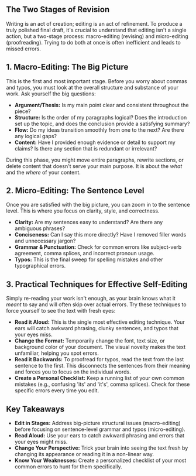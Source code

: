 ## The Two Stages of Revision
Writing is an act of creation; editing is an act of refinement. To produce a truly polished final draft, it's crucial to understand that editing isn't a single action, but a two-stage process: macro-editing (revising) and micro-editing (proofreading). Trying to do both at once is often inefficient and leads to missed errors.

## 1. Macro-Editing: The Big Picture
This is the first and most important stage. Before you worry about commas and typos, you must look at the overall structure and substance of your work. Ask yourself the big questions:
- **Argument/Thesis:** Is my main point clear and consistent throughout the piece?
- **Structure:** Is the order of my paragraphs logical? Does the introduction set up the topic, and does the conclusion provide a satisfying summary?
- **Flow:** Do my ideas transition smoothly from one to the next? Are there any logical gaps?
- **Content:** Have I provided enough evidence or detail to support my claims? Is there any section that is redundant or irrelevant?

During this phase, you might move entire paragraphs, rewrite sections, or delete content that doesn't serve your main purpose. It is about the *what* and the *where* of your content.

## 2. Micro-Editing: The Sentence Level
Once you are satisfied with the big picture, you can zoom in to the sentence level. This is where you focus on clarity, style, and correctness.
- **Clarity:** Are my sentences easy to understand? Are there any ambiguous phrases?
- **Conciseness:** Can I say this more directly? Have I removed filler words and unnecessary jargon?
- **Grammar & Punctuation:** Check for common errors like subject-verb agreement, comma splices, and incorrect pronoun usage.
- **Typos:** This is the final sweep for spelling mistakes and other typographical errors.

## 3. Practical Techniques for Effective Self-Editing
Simply re-reading your work isn't enough, as your brain knows what it *meant* to say and will often skip over actual errors. Try these techniques to force yourself to see the text with fresh eyes:
- **Read it Aloud:** This is the single most effective editing technique. Your ears will catch awkward phrasing, clunky sentences, and typos that your eyes miss.
- **Change the Format:** Temporarily change the font, text size, or background color of your document. The visual novelty makes the text unfamiliar, helping you spot errors.
- **Read it Backwards:** To proofread for typos, read the text from the last sentence to the first. This disconnects the sentences from their meaning and forces you to focus on the individual words.
- **Create a Personal Checklist:** Keep a running list of your own common mistakes (e.g., confusing 'its' and 'it's', comma splices). Check for these specific errors every time you edit.

## Key Takeaways
-   **Edit in Stages:** Address big-picture structural issues (macro-editing) before focusing on sentence-level grammar and typos (micro-editing).
-   **Read Aloud:** Use your ears to catch awkward phrasing and errors that your eyes might miss.
-   **Change Your Perspective:** Trick your brain into seeing the text fresh by changing its appearance or reading it in a non-linear way.
-   **Know Your Weaknesses:** Create a personalized checklist of your most common errors to hunt for them specifically.
